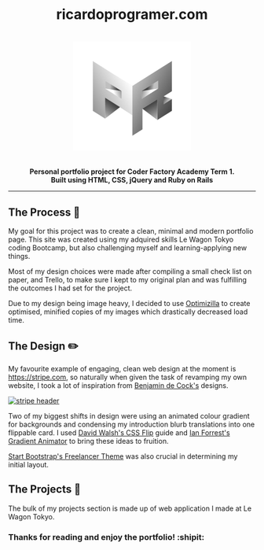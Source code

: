 

<h1 align="center">ricardoprogramer.com</h1>

<h1 align="center">

  <a href="https://ricardoprogramer.com" target="_blank"><img width="240" height="220" alt="RicardoProgramer.com" src="app/assets/images/rplogoresize-min.png"></a>
</h1>

<p align="center"><b>Personal portfolio project for Coder Factory Academy Term 1.<br>
Built using HTML, CSS, jQuery and Ruby on Rails
</b></p>

---


## The Process :triangular_ruler:

My goal for this project was to create a clean, minimal and modern portfolio page. This site was created using my adquired skills Le Wagon Tokyo coding Bootcamp, but also challenging myself and learning-applying new things. 

Most of my design choices were made after compiling a small check list on paper, and Trello, to make sure I kept to my original plan and was fulfilling the outcomes I had set for the project.

Due to my design being image heavy, I decided to use [Optimizilla](http://optimizilla.com/) to create optimised, minified copies of my images which drastically decreased load time.

## The Design :pencil2:

My favourite example of engaging, clean web design at the moment is https://stripe.com, so naturally when given the task of revamping my own website, I took a lot of inspiration from [Benjamin de Cock's](https://dribbble.com/bdc) designs.

<a href="http://imgur.com/IwWO9b1"><img width="650" height="400" src="http://i.imgur.com/IwWO9b1.png" alt="stripe header" /></a>

Two of my biggest shifts in design were using an animated colour gradient for backgrounds and condensing my introduction blurb translations into one flippable card. I used [David Walsh's CSS Flip](https://davidwalsh.name/css-flip) guide and [Ian Forrest's Gradient Animator](https://www.gradient-animator.com/) to bring these ideas to fruition.


[Start Bootstrap's Freelancer Theme](https://blackrockdigital.github.io/startbootstrap-freelancer/) was also crucial in determining my initial layout.

## The Projects :art:

The bulk of my projects section is made up of web application I made at Le Wagon Tokyo.

<h3>Thanks for reading and enjoy the portfolio! :shipit:</h3>

